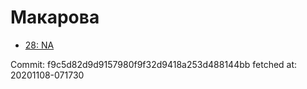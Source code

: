 # Макарова
- [28: NA](28.md)

Commit: f9c5d82d9d9157980f9f32d9418a253d488144bb
 fetched at: 20201108-071730
